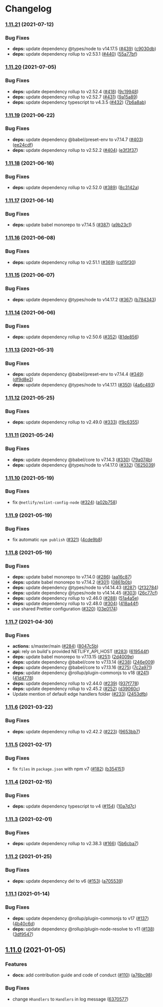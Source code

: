 # Changelog

### [1.11.21](https://www.github.com/netlify/netlify-plugin-edge-handlers/compare/v1.11.20...v1.11.21) (2021-07-12)


### Bug Fixes

* **deps:** update dependency @types/node to v14.17.5 ([#439](https://www.github.com/netlify/netlify-plugin-edge-handlers/issues/439)) ([c9030db](https://www.github.com/netlify/netlify-plugin-edge-handlers/commit/c9030db37eaea504b18b9f4ef141d0a98fcc39f8))
* **deps:** update dependency rollup to v2.53.1 ([#440](https://www.github.com/netlify/netlify-plugin-edge-handlers/issues/440)) ([55a77bf](https://www.github.com/netlify/netlify-plugin-edge-handlers/commit/55a77bf3810ce66938db0fb045753758a76ddfe6))

### [1.11.20](https://www.github.com/netlify/netlify-plugin-edge-handlers/compare/v1.11.19...v1.11.20) (2021-07-05)


### Bug Fixes

* **deps:** update dependency rollup to v2.52.4 ([#418](https://www.github.com/netlify/netlify-plugin-edge-handlers/issues/418)) ([9c19948](https://www.github.com/netlify/netlify-plugin-edge-handlers/commit/9c199486205eeeeef1aa44fe7cc3dc2aa077c23a))
* **deps:** update dependency rollup to v2.52.7 ([#431](https://www.github.com/netlify/netlify-plugin-edge-handlers/issues/431)) ([9a15a89](https://www.github.com/netlify/netlify-plugin-edge-handlers/commit/9a15a898ff6058a0e8a29af7846278470f3ba73f))
* **deps:** update dependency typescript to v4.3.5 ([#432](https://www.github.com/netlify/netlify-plugin-edge-handlers/issues/432)) ([7b6a8ab](https://www.github.com/netlify/netlify-plugin-edge-handlers/commit/7b6a8abb0077a72c6e5a4d5fe5094afec32ce0fd))

### [1.11.19](https://www.github.com/netlify/netlify-plugin-edge-handlers/compare/v1.11.18...v1.11.19) (2021-06-22)


### Bug Fixes

* **deps:** update dependency @babel/preset-env to v7.14.7 ([#403](https://www.github.com/netlify/netlify-plugin-edge-handlers/issues/403)) ([ee24cdf](https://www.github.com/netlify/netlify-plugin-edge-handlers/commit/ee24cdfb6e80db7d71f9d225a0c5114d7b816122))
* **deps:** update dependency rollup to v2.52.2 ([#404](https://www.github.com/netlify/netlify-plugin-edge-handlers/issues/404)) ([e3f3f37](https://www.github.com/netlify/netlify-plugin-edge-handlers/commit/e3f3f37b4b1fcf3a376bcfa429cdf07757e5adf6))

### [1.11.18](https://www.github.com/netlify/netlify-plugin-edge-handlers/compare/v1.11.17...v1.11.18) (2021-06-16)


### Bug Fixes

* **deps:** update dependency rollup to v2.52.0 ([#389](https://www.github.com/netlify/netlify-plugin-edge-handlers/issues/389)) ([8c3142a](https://www.github.com/netlify/netlify-plugin-edge-handlers/commit/8c3142a3dac0650e921672613f4b561d6a9f7893))

### [1.11.17](https://www.github.com/netlify/netlify-plugin-edge-handlers/compare/v1.11.16...v1.11.17) (2021-06-14)


### Bug Fixes

* **deps:** update babel monorepo to v7.14.5 ([#387](https://www.github.com/netlify/netlify-plugin-edge-handlers/issues/387)) ([a9b23c1](https://www.github.com/netlify/netlify-plugin-edge-handlers/commit/a9b23c1d3270eedc56e1489671fe0b833f40724f))

### [1.11.16](https://www.github.com/netlify/netlify-plugin-edge-handlers/compare/v1.11.15...v1.11.16) (2021-06-08)


### Bug Fixes

* **deps:** update dependency rollup to v2.51.1 ([#369](https://www.github.com/netlify/netlify-plugin-edge-handlers/issues/369)) ([cd15f30](https://www.github.com/netlify/netlify-plugin-edge-handlers/commit/cd15f3029f043c099e995c764314533622ce8317))

### [1.11.15](https://www.github.com/netlify/netlify-plugin-edge-handlers/compare/v1.11.14...v1.11.15) (2021-06-07)


### Bug Fixes

* **deps:** update dependency @types/node to v14.17.2 ([#367](https://www.github.com/netlify/netlify-plugin-edge-handlers/issues/367)) ([b784343](https://www.github.com/netlify/netlify-plugin-edge-handlers/commit/b784343d3b01ba0c3632c21043b4a4c95a894fe7))

### [1.11.14](https://www.github.com/netlify/netlify-plugin-edge-handlers/compare/v1.11.13...v1.11.14) (2021-06-06)


### Bug Fixes

* **deps:** update dependency rollup to v2.50.6 ([#352](https://www.github.com/netlify/netlify-plugin-edge-handlers/issues/352)) ([81de856](https://www.github.com/netlify/netlify-plugin-edge-handlers/commit/81de8566948b131fe91865bd8932f4bcdfceca1c))

### [1.11.13](https://www.github.com/netlify/netlify-plugin-edge-handlers/compare/v1.11.12...v1.11.13) (2021-05-31)


### Bug Fixes

* **deps:** update dependency @babel/preset-env to v7.14.4 ([#349](https://www.github.com/netlify/netlify-plugin-edge-handlers/issues/349)) ([df9d8e2](https://www.github.com/netlify/netlify-plugin-edge-handlers/commit/df9d8e25c0bedac27c784eb6691091f97c5fdbbe))
* **deps:** update dependency @types/node to v14.17.1 ([#350](https://www.github.com/netlify/netlify-plugin-edge-handlers/issues/350)) ([4a6c493](https://www.github.com/netlify/netlify-plugin-edge-handlers/commit/4a6c4930bfdc7cc645a9176014d8e4e7c5d9f027))

### [1.11.12](https://www.github.com/netlify/netlify-plugin-edge-handlers/compare/v1.11.11...v1.11.12) (2021-05-25)


### Bug Fixes

* **deps:** update dependency rollup to v2.49.0 ([#333](https://www.github.com/netlify/netlify-plugin-edge-handlers/issues/333)) ([f9c6355](https://www.github.com/netlify/netlify-plugin-edge-handlers/commit/f9c6355c578d7470d5cbf281066d8ea09fb7260c))

### [1.11.11](https://www.github.com/netlify/netlify-plugin-edge-handlers/compare/v1.11.10...v1.11.11) (2021-05-24)


### Bug Fixes

* **deps:** update dependency @babel/core to v7.14.3 ([#330](https://www.github.com/netlify/netlify-plugin-edge-handlers/issues/330)) ([79a074b](https://www.github.com/netlify/netlify-plugin-edge-handlers/commit/79a074b06343ccfce88243e843b89c4a36ea2714))
* **deps:** update dependency @types/node to v14.17.0 ([#332](https://www.github.com/netlify/netlify-plugin-edge-handlers/issues/332)) ([1625039](https://www.github.com/netlify/netlify-plugin-edge-handlers/commit/1625039188a93a76d651032a65169c95419d523c))

### [1.11.10](https://www.github.com/netlify/netlify-plugin-edge-handlers/compare/v1.11.9...v1.11.10) (2021-05-19)


### Bug Fixes

* fix `@netlify/eslint-config-node` ([#324](https://www.github.com/netlify/netlify-plugin-edge-handlers/issues/324)) ([a02b758](https://www.github.com/netlify/netlify-plugin-edge-handlers/commit/a02b7588e1a86cb518e339b77b14aeee9f656072))

### [1.11.9](https://www.github.com/netlify/netlify-plugin-edge-handlers/compare/v1.11.8...v1.11.9) (2021-05-19)


### Bug Fixes

* fix automatic `npm publish` ([#321](https://www.github.com/netlify/netlify-plugin-edge-handlers/issues/321)) ([4cde9b8](https://www.github.com/netlify/netlify-plugin-edge-handlers/commit/4cde9b89c1b6f6cd90076fa7a5eff4d2dba85913))

### [1.11.8](https://www.github.com/netlify/netlify-plugin-edge-handlers/compare/v1.11.7...v1.11.8) (2021-05-19)


### Bug Fixes

* **deps:** update babel monorepo to v7.14.0 ([#286](https://www.github.com/netlify/netlify-plugin-edge-handlers/issues/286)) ([aa16c87](https://www.github.com/netlify/netlify-plugin-edge-handlers/commit/aa16c87a4b3fd10409d0b2be9a51d92df95f5289))
* **deps:** update babel monorepo to v7.14.2 ([#301](https://www.github.com/netlify/netlify-plugin-edge-handlers/issues/301)) ([0861b0b](https://www.github.com/netlify/netlify-plugin-edge-handlers/commit/0861b0ba542d5529d8283873e32150e2e90157f2))
* **deps:** update dependency @types/node to v14.14.43 ([#287](https://www.github.com/netlify/netlify-plugin-edge-handlers/issues/287)) ([2f32784](https://www.github.com/netlify/netlify-plugin-edge-handlers/commit/2f327844ab4fe6cb2c2b7beec27ecf44846e60fe))
* **deps:** update dependency @types/node to v14.14.45 ([#303](https://www.github.com/netlify/netlify-plugin-edge-handlers/issues/303)) ([26c77cf](https://www.github.com/netlify/netlify-plugin-edge-handlers/commit/26c77cfd5ad1c4ff5f4de54d3d7982713033ba15))
* **deps:** update dependency rollup to v2.46.0 ([#288](https://www.github.com/netlify/netlify-plugin-edge-handlers/issues/288)) ([51a4a5e](https://www.github.com/netlify/netlify-plugin-edge-handlers/commit/51a4a5e96ad7438fb7b77d20f4e013a059cf502e))
* **deps:** update dependency rollup to v2.48.0 ([#304](https://www.github.com/netlify/netlify-plugin-edge-handlers/issues/304)) ([418a44f](https://www.github.com/netlify/netlify-plugin-edge-handlers/commit/418a44f77d47e2fc9b411364f02b62927b54f13a))
* use shared Prettier configuration ([#320](https://www.github.com/netlify/netlify-plugin-edge-handlers/issues/320)) ([03e0174](https://www.github.com/netlify/netlify-plugin-edge-handlers/commit/03e017461093ac488fcd70203b69b6c6ed55333e))

### [1.11.7](https://www.github.com/netlify/netlify-plugin-edge-handlers/compare/v1.11.6...v1.11.7) (2021-04-30)


### Bug Fixes

* **actions:** s/master/main ([#284](https://www.github.com/netlify/netlify-plugin-edge-handlers/issues/284)) ([8047c5b](https://www.github.com/netlify/netlify-plugin-edge-handlers/commit/8047c5bdece77117580a0e5042b26f941fe4d619))
* **api:** rely on build's provided NETLIFY_API_HOST ([#283](https://www.github.com/netlify/netlify-plugin-edge-handlers/issues/283)) ([619544f](https://www.github.com/netlify/netlify-plugin-edge-handlers/commit/619544f488587a30a05cc23a5690ad7ba34cc3b2))
* **deps:** update babel monorepo to v7.13.15 ([#251](https://www.github.com/netlify/netlify-plugin-edge-handlers/issues/251)) ([2d4009e](https://www.github.com/netlify/netlify-plugin-edge-handlers/commit/2d4009efb8e0e114c233f2799d7f92a4bc8fd3b8))
* **deps:** update dependency @babel/core to v7.13.14 ([#238](https://www.github.com/netlify/netlify-plugin-edge-handlers/issues/238)) ([246e009](https://www.github.com/netlify/netlify-plugin-edge-handlers/commit/246e00939bdf3fb23d53609d3908b35138dc62bb))
* **deps:** update dependency @babel/core to v7.13.16 ([#275](https://www.github.com/netlify/netlify-plugin-edge-handlers/issues/275)) ([7c2a971](https://www.github.com/netlify/netlify-plugin-edge-handlers/commit/7c2a971178a323cc558e848d014f6663a7381b49))
* **deps:** update dependency @rollup/plugin-commonjs to v18 ([#241](https://www.github.com/netlify/netlify-plugin-edge-handlers/issues/241)) ([41d4778](https://www.github.com/netlify/netlify-plugin-edge-handlers/commit/41d4778674a6dce7740bcc2c9ae4952d4d186429))
* **deps:** update dependency rollup to v2.44.0 ([#239](https://www.github.com/netlify/netlify-plugin-edge-handlers/issues/239)) ([937f778](https://www.github.com/netlify/netlify-plugin-edge-handlers/commit/937f7785286ace47146d7e47dd46fc92e291c392))
* **deps:** update dependency rollup to v2.45.2 ([#252](https://www.github.com/netlify/netlify-plugin-edge-handlers/issues/252)) ([d39060c](https://www.github.com/netlify/netlify-plugin-edge-handlers/commit/d39060c4524ea573d6ce4526bb8b8d9275e92bda))
* Update mention of default edge handlers folder ([#233](https://www.github.com/netlify/netlify-plugin-edge-handlers/issues/233)) ([2453dfb](https://www.github.com/netlify/netlify-plugin-edge-handlers/commit/2453dfb7690dfda6012a1866af65c0660555e5fa))

### [1.11.6](https://www.github.com/netlify/netlify-plugin-edge-handlers/compare/v1.11.5...v1.11.6) (2021-03-22)


### Bug Fixes

* **deps:** update dependency rollup to v2.42.2 ([#223](https://www.github.com/netlify/netlify-plugin-edge-handlers/issues/223)) ([9653bb7](https://www.github.com/netlify/netlify-plugin-edge-handlers/commit/9653bb77bcca594413013d1b0426c87ceda7ce1e))

### [1.11.5](https://www.github.com/netlify/netlify-plugin-edge-handlers/compare/v1.11.4...v1.11.5) (2021-02-17)


### Bug Fixes

* fix `files` in `package.json` with npm v7 ([#182](https://www.github.com/netlify/netlify-plugin-edge-handlers/issues/182)) ([b354151](https://www.github.com/netlify/netlify-plugin-edge-handlers/commit/b35415131ea34eb31ab9c7fee8d1845dd600c6cf))

### [1.11.4](https://www.github.com/netlify/netlify-plugin-edge-handlers/compare/v1.11.3...v1.11.4) (2021-02-15)


### Bug Fixes

* **deps:** update dependency typescript to v4 ([#154](https://www.github.com/netlify/netlify-plugin-edge-handlers/issues/154)) ([10a7d7c](https://www.github.com/netlify/netlify-plugin-edge-handlers/commit/10a7d7c03dd6ff4d71949222af0f0b778873fb41))

### [1.11.3](https://www.github.com/netlify/netlify-plugin-edge-handlers/compare/v1.11.2...v1.11.3) (2021-02-01)


### Bug Fixes

* **deps:** update dependency rollup to v2.38.3 ([#166](https://www.github.com/netlify/netlify-plugin-edge-handlers/issues/166)) ([5b6cba7](https://www.github.com/netlify/netlify-plugin-edge-handlers/commit/5b6cba77eb6b149c4752ca1a44b4a5b5d594e77d))

### [1.11.2](https://www.github.com/netlify/netlify-plugin-edge-handlers/compare/v1.11.1...v1.11.2) (2021-01-25)


### Bug Fixes

* **deps:** update dependency del to v6 ([#153](https://www.github.com/netlify/netlify-plugin-edge-handlers/issues/153)) ([a705539](https://www.github.com/netlify/netlify-plugin-edge-handlers/commit/a70553923e20c0dc010d521dd8a16928a925ad89))

### [1.11.1](https://www.github.com/netlify/netlify-plugin-edge-handlers/compare/v1.11.0...v1.11.1) (2021-01-14)


### Bug Fixes

* **deps:** update dependency @rollup/plugin-commonjs to v17 ([#137](https://www.github.com/netlify/netlify-plugin-edge-handlers/issues/137)) ([4b40c6d](https://www.github.com/netlify/netlify-plugin-edge-handlers/commit/4b40c6df95e53d02319d27d028196c73cd246757))
* **deps:** update dependency @rollup/plugin-node-resolve to v11 ([#138](https://www.github.com/netlify/netlify-plugin-edge-handlers/issues/138)) ([3df9547](https://www.github.com/netlify/netlify-plugin-edge-handlers/commit/3df95479fc3980436f6d7b6d756ac7c56f68758e))

## [1.11.0](https://www.github.com/netlify/netlify-plugin-edge-handlers/compare/v1.10.0...v1.11.0) (2021-01-05)


### Features

* **docs:** add contribution guide and code of conduct ([#110](https://www.github.com/netlify/netlify-plugin-edge-handlers/issues/110)) ([a76bc98](https://www.github.com/netlify/netlify-plugin-edge-handlers/commit/a76bc98580fe4803f8f6d09e26874a9f8c9fd41c))


### Bug Fixes

* change `Hhandlers` to `Handlers` in log message ([6370577](https://www.github.com/netlify/netlify-plugin-edge-handlers/commit/6370577af5c2b44f363677464792f0cabe95f1df))
